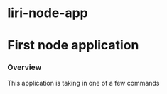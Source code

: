 # liri-node-app
# First node application

### Overview
This application is taking in one of a few commands
